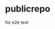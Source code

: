 # publicrepo
for e2e test








































































































































































































































































































































































































































































































































































































































































































































































































































































































































































































































































































































































































































































































































































































































































































































































































































































































































































































































































































































































































































































































































































































































































